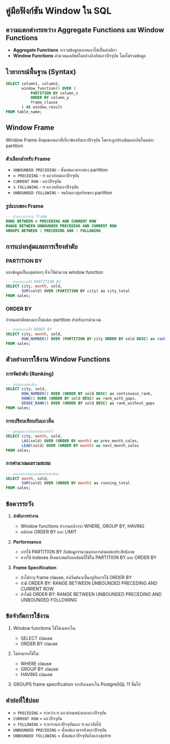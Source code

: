 # คู่มือฟังก์ชัน Window ใน SQL

## ความแตกต่างระหว่าง Aggregate Functions และ Window Functions

- **Aggregate Functions** จะรวมข้อมูลหลายแถวให้เป็นค่าเดียว
- **Window Functions** คำนวณผลลัพธ์โดยอ้างอิงกับแถวปัจจุบัน โดยไม่รวมข้อมูล

## ไวยากรณ์พื้นฐาน (Syntax)
```sql
SELECT column1, column2,
       window_function() OVER (
           PARTITION BY column_x
           ORDER BY column_y
           frame_clause
       ) AS window_result
FROM table_name;
```

## Window Frame

Window Frame คือชุดของแถวที่เกี่ยวข้องกับแถวปัจจุบัน โดยจะถูกประเมินแยกกันในแต่ละ partition

### ตัวเลือกสำหรับ Frame
- `UNBOUNDED PRECEDING` - ตั้งแต่แถวแรกของ partition
- `n PRECEDING` - n แถวก่อนแถวปัจจุบัน
- `CURRENT ROW` - แถวปัจจุบัน
- `n FOLLOWING` - n แถวหลังแถวปัจจุบัน
- `UNBOUNDED FOLLOWING` - จนถึงแถวสุดท้ายของ partition

### รูปแบบของ Frame
```sql
-- ตัวอย่างการระบุ frame
ROWS BETWEEN n PRECEDING AND CURRENT ROW
RANGE BETWEEN UNBOUNDED PRECEDING AND CURRENT ROW
GROUPS BETWEEN 1 PRECEDING AND 1 FOLLOWING
```

## การแบ่งกลุ่มและการเรียงลำดับ

### PARTITION BY
แบ่งข้อมูลเป็นกลุ่มย่อยๆ ที่จะใช้คำนวณ window function
```sql
-- ตัวอย่างการใช้ PARTITION BY
SELECT city, month, sold,
       SUM(sold) OVER (PARTITION BY city) as city_total
FROM sales;
```

### ORDER BY
กำหนดลำดับของแถวในแต่ละ partition สำหรับการคำนวณ
```sql
-- ตัวอย่างการใช้ ORDER BY
SELECT city, month, sold,
       ROW_NUMBER() OVER (PARTITION BY city ORDER BY sold DESC) as rank
FROM sales;
```

## ตัวอย่างการใช้งาน Window Functions

### การจัดลำดับ (Ranking)
```sql
-- ลำดับแบบต่อเนื่อง
SELECT city, sold,
       ROW_NUMBER() OVER (ORDER BY sold DESC) as continuous_rank,
       RANK() OVER (ORDER BY sold DESC) as rank_with_gaps,
       DENSE_RANK() OVER (ORDER BY sold DESC) as rank_without_gaps
FROM sales;
```

### การเปรียบเทียบกับแถวอื่น
```sql
-- ดูข้อมูลแถวก่อนหน้าและถัดไป
SELECT city, month, sold,
       LAG(sold) OVER (ORDER BY month) as prev_month_sales,
       LEAD(sold) OVER (ORDER BY month) as next_month_sales
FROM sales;
```

### การคำนวณผลรวมสะสม
```sql
-- ผลรวมสะสมของยอดขายตามเดือน
SELECT month, sold,
       SUM(sold) OVER (ORDER BY month) as running_total
FROM sales;
```

## ข้อควรระวัง

1. **ลำดับการทำงาน**
   - Window functions ทำงานหลังจาก WHERE, GROUP BY, HAVING
   - แต่ก่อน ORDER BY และ LIMIT

2. **Performance**
   - การใช้ PARTITION BY กับข้อมูลจำนวนมากอาจส่งผลต่อประสิทธิภาพ
   - ควรใช้ indexes ที่เหมาะสมกับคอลัมน์ที่ใช้ใน PARTITION BY และ ORDER BY

3. **Frame Specification**
   - ถ้าไม่ระบุ frame clause, ค่าเริ่มต้นจะขึ้นอยู่กับการใช้ ORDER BY
   - ถ้ามี ORDER BY: RANGE BETWEEN UNBOUNDED PRECEDING AND CURRENT ROW
   - ถ้าไม่มี ORDER BY: RANGE BETWEEN UNBOUNDED PRECEDING AND UNBOUNDED FOLLOWING

## ข้อจำกัดการใช้งาน

1. Window functions ใช้ได้เฉพาะใน:
   - SELECT clause
   - ORDER BY clause
   
2. ไม่สามารถใช้ใน:
   - WHERE clause
   - GROUP BY clause
   - HAVING clause

3. GROUPS frame specification รองรับเฉพาะใน PostgreSQL 11 ขึ้นไป

## คำย่อที่ใช้บ่อย

- `n PRECEDING` = ระหว่าง n แถวก่อนหน้าและแถวปัจจุบัน
- `CURRENT ROW` = แถวปัจจุบัน
- `n FOLLOWING` = ระหว่างแถวปัจจุบันและ n แถวถัดไป
- `UNBOUNDED PRECEDING` = ตั้งแต่แถวแรกถึงแถวปัจจุบัน
- `UNBOUNDED FOLLOWING` = ตั้งแต่แถวปัจจุบันถึงแถวสุดท้าย 